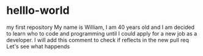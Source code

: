 # helllo-world
my first repository
My name is William, I am 40 years old and I am decided to learn who to code and programming until I could apply for a new job as a developer.
I will add this comment to check if reflects in the new pull req
Let's see what happends
